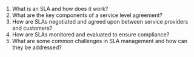 1. What is an SLA and how does it work?
2. What are the key components of a service level agreement?
3. How are SLAs negotiated and agreed upon between service providers and customers?
4. How are SLAs monitored and evaluated to ensure compliance?
5. What are some common challenges in SLA management and how can they be addressed?